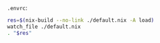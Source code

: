 

`.envrc`:

``` bash
res=$(nix-build --no-link ./default.nix -A load)
watch_file ./default.nix
. "$res"
```
